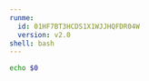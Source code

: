 ```yaml
---
runme:
  id: 01HF7BT3HCDS1X1WJJHQFDR04W
  version: v2.0
shell: bash
---
```


```sh {"id":"01HF7BT3HCDS1X1WJJHMJ3M58G"}
echo $0
```
